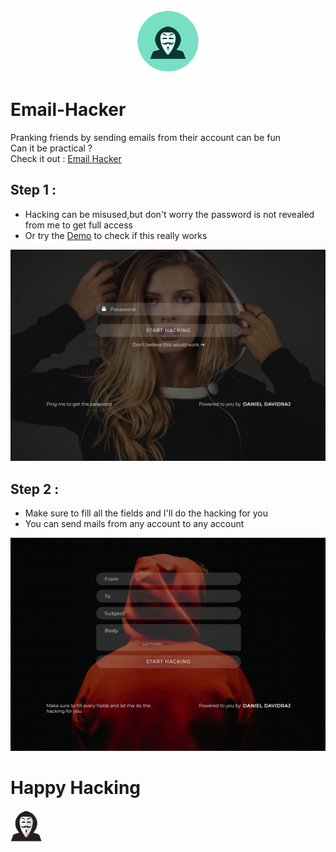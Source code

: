 <div align="center">
<img src="images/icon.png" height="100px" width="100px">
</div>

# Email-Hacker
Pranking friends by sending emails from their account can be fun <br>
Can it be practical ? <br>
Check it out :
[Email Hacker](https://danieldavidraj.rf.gd/?i=1)

## Step 1 :
* Hacking can be misused,but don't worry the password is not revealed from me to get full access
* Or try the [Demo](http://danieldavidraj.rf.gd/Demo.php) to check if this really works
<div align="center">
<img src="images/1.png" height="auto" width="800px">
</div>

## Step 2 :
* Make sure to fill all the fields and I'll do the hacking for you
* You can send mails from any account to any account
<div align="center">
<img src="images/2.png" height="auto" width="800px">
</div>

# Happy Hacking
<img src="images/3.png" height="50px" width="50px">

